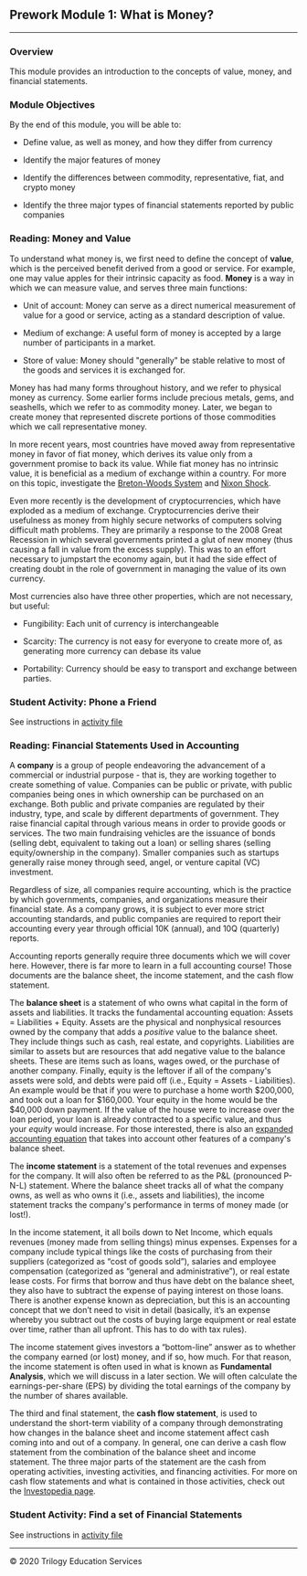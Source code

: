 ## Prework Module 1: What is Money?

---

### Overview

This module provides an introduction to the concepts of value, money, and financial statements.

### Module Objectives

By the end of this module, you will be able to:

* Define value, as well as money, and how they differ from currency

* Identify the major features of money

* Identify the differences between commodity, representative, fiat, and crypto money

* Identify the three major types of financial statements reported by public companies

### Reading: Money and Value

To understand what money is, we first need to define the concept of **value**, which is the perceived benefit derived from a good or service. For example, one may value apples for their intrinsic capacity as food. **Money** is a way in which we can measure value, and serves three main functions:

  * Unit of account: Money can serve as a direct numerical measurement of value for a good or service, acting as a standard description of value.

  * Medium of exchange: A useful form of money is accepted by a large number of participants in a market.

  * Store of value: Money should "generally" be stable relative to most of the goods and services it is exchanged for.

Money has had many forms throughout history, and we refer to physical money as currency. Some earlier forms include precious metals, gems, and seashells, which we refer to as commodity money. Later, we began to create money that represented discrete portions of those commodities which we call representative money.

In more recent years, most countries have moved away from representative money in favor of fiat money, which derives its value only from a government promise to back its value. While fiat money has no intrinsic value, it is beneficial as a medium of exchange within a country. For more on this topic, investigate the [Breton-Woods System](https://en.wikipedia.org/wiki/Bretton_Woods_system) and [Nixon Shock](https://en.wikipedia.org/wiki/Nixon_shock).

Even more recently is the development of cryptocurrencies, which have exploded as a medium of exchange. Cryptocurrencies derive their usefulness as money from highly secure networks of computers solving difficult math problems. They are primarily a response to the 2008 Great Recession in which several governments printed a glut of new money (thus causing a fall in value from the excess supply). This was to an effort necessary to jumpstart the economy again, but it had the side effect of creating doubt in the role of government in managing the value of its own currency.

Most currencies also have three other properties, which are not necessary, but useful:

  - Fungibility: Each unit of currency is interchangeable

  - Scarcity: The currency is not easy for everyone to create more of, as generating more currency can debase its value

  - Portability: Currency should be easy to transport and exchange between parties.

### Student Activity: Phone a Friend

See instructions in [activity file](Activities/01-Stu_Phone_a_Friend/README.md)

### Reading: Financial Statements Used in Accounting

A **company** is a group of people endeavoring the advancement of a commercial or industrial purpose - that is, they are working together to create something of value. Companies can be public or private, with public companies being ones in which ownership can be purchased on an exchange. Both public and private companies are regulated by their industry, type, and scale by different departments of government. They raise financial capital through various means in order to provide goods or services. The two main fundraising vehicles are the issuance of bonds (selling debt, equivalent to taking out a loan) or selling shares (selling equity/ownership in the company). Smaller companies such as startups generally raise money through seed, angel, or venture capital (VC) investment.

Regardless of size, all companies require accounting, which is the practice by which governments, companies, and organizations measure their financial state. As a company grows, it is subject to ever more strict accounting standards, and public companies are required to report their accounting every year through official 10K (annual), and 10Q (quarterly) reports.

Accounting reports generally require three documents which we will cover here. However, there is far more to learn in a full accounting course! Those documents are the balance sheet, the income statement, and the cash flow statement.

The **balance sheet** is a statement of who owns what capital in the form of assets and liabilities. It tracks the fundamental accounting equation: Assets = Liabilities + Equity.  Assets are the physical and nonphysical resources owned by the company that adds a *positive* value to the balance sheet. They include things such as cash, real estate, and copyrights. Liabilities are similar to assets but are resources that add negative value to the balance sheets. These are items such as loans, wages owed, or the purchase of another company. Finally, equity is the leftover if all of the company's assets were sold, and debts were paid off (i.e., Equity = Assets - Liabilities). An example would be that if you were to purchase a home worth $200,000, and took out a loan for $160,000. Your equity in the home would be the $40,000 down payment. If the value of the house were to increase over the loan period, your loan is already contracted to a specific value, and thus your *equity* would increase. For those interested, there is also an [expanded accounting equation](https://www.investopedia.com/terms/e/expanded-accounting-equation.asp) that takes into account other features of a company's balance sheet.

The **income statement** is a statement of the total revenues and expenses for the company. It will also often be referred to as the P&L (pronounced P-N-L) statement. Where the balance sheet tracks all of what the company owns, as well as who owns it (i.e., assets and liabilities), the income statement tracks the company's performance in terms of money made (or lost!).

In the income statement, it all boils down to Net Income, which equals revenues (money made from selling things) minus expenses. Expenses for a company include typical things like the costs of purchasing from their suppliers (categorized as “cost of goods sold”), salaries and employee compensation (categorized as “general and administrative”), or real estate lease costs. For firms that borrow and thus have debt on the balance sheet, they also have to subtract the expense of paying interest on those loans. There is another expense known as depreciation, but this is an accounting concept that we don’t need to visit in detail (basically, it’s an expense whereby you subtract out the costs of buying large equipment or real estate over time, rather than all upfront. This has to do with tax rules).

The income statement gives investors a “bottom-line” answer as to whether the company earned (or lost) money, and if so, how much. For that reason, the income statement is often used in what is known as **Fundamental Analysis**, which we will discuss in a later section. We will often calculate the earnings-per-share (EPS) by dividing the total earnings of the company by the number of shares available.

The third and final statement, the **cash flow statement**, is used to understand the short-term viability of a company through demonstrating how changes in the balance sheet and income statement affect cash coming into and out of a company. In general, one can derive a cash flow statement from the combination of the balance sheet and income statement. The three major parts of the statement are the cash from operating activities, investing activities, and financing activities. For more on cash flow statements and what is contained in those activities, check out the [Investopedia page](https://www.investopedia.com/investing/what-is-a-cash-flow-statement/).

### Student Activity: Find a set of Financial Statements

See instructions in [activity file](Activities/02-Stu_Find_a_Statement/README.md)


---

© 2020 Trilogy Education Services
